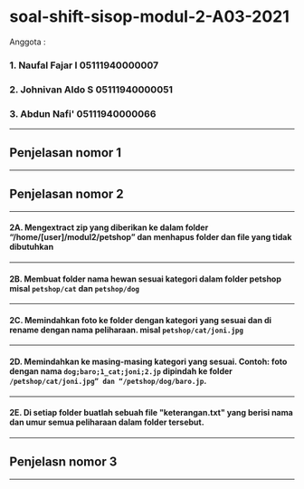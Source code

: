 # soal-shift-sisop-modul-2-A03-2021

Anggota : 

### 1. Naufal Fajar  I  05111940000007
### 2. Johnivan Aldo S  05111940000051 
### 3. Abdun Nafi'      05111940000066

***
## Penjelasan nomor 1 ##

****

## Penjelasan nomor 2 ##

****
####  2A.  Mengextract zip yang diberikan ke dalam folder “/home/[user]/modul2/petshop” dan menhapus folder dan file yang tidak dibutuhkan
****
####  2B.  Membuat folder nama hewan sesuai kategori dalam folder petshop misal ```petshop/cat``` dan ```petshop/dog```
****
####  2C.  Memindahkan foto ke folder dengan kategori yang sesuai dan di rename dengan nama peliharaan. misal ```petshop/cat/joni.jpg```
****
####  2D.  Memindahkan ke masing-masing kategori yang sesuai. Contoh: foto dengan nama ```dog;baro;1_cat;joni;2.jp``` dipindah ke folder    ```/petshop/cat/joni.jpg” dan “/petshop/dog/baro.jp```.

****
####  2E.  Di setiap folder buatlah sebuah file "keterangan.txt" yang berisi nama dan umur semua peliharaan dalam folder tersebut.

****



## Penjelasn nomor 3 ##

****
